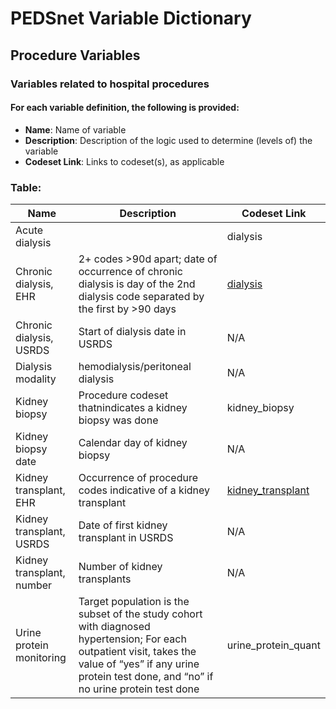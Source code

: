# PEDSnet Variable Dictionary

## Procedure Variables

### Variables related to hospital procedures

#### For each variable definition, the following is provided:
* **Name**: Name of variable
* **Description**: Description of the logic used to determine (levels of) the variable
* **Codeset Link**: Links to codeset(s), as applicable

### Table:

| Name | Description | Codeset Link |
|------|-------------|--------------|
| Acute dialysis | | dialysis |
| Chronic dialysis, EHR | 2+ codes >90d apart; date of occurrence of chronic dialysis is day of the 2nd dialysis code separated by the first by >90 days | [dialysis](https://github.com/PRESERVE-Coordinating-Center/preserve_codesets/blob/main/procedure/kidney_dialysis_px.csv) |
| Chronic dialysis, USRDS  | Start of dialysis date in USRDS | N/A |
| Dialysis modality | hemodialysis/peritoneal dialysis  | N/A | 
| Kidney biopsy | Procedure codeset thatnindicates a kidney biopsy was done | kidney_biopsy |
| Kidney biopsy date | Calendar day of kidney biopsy | N/A | 
| Kidney transplant, EHR | Occurrence of procedure codes indicative of a kidney transplant | [kidney_transplant](https://github.com/PRESERVE-Coordinating-Center/preserve_codesets/blob/main/procedure/kidney_transplant_px.csv) |
| Kidney transplant, USRDS | Date of first kidney transplant in USRDS | N/A |
| Kidney transplant, number | Number of kidney transplants | N/A |
| Urine protein monitoring | Target population is the subset of the study cohort with diagnosed hypertension; For each outpatient visit, takes the value of “yes” if any urine protein test done, and “no” if no urine protein test done | urine_protein_quant |
